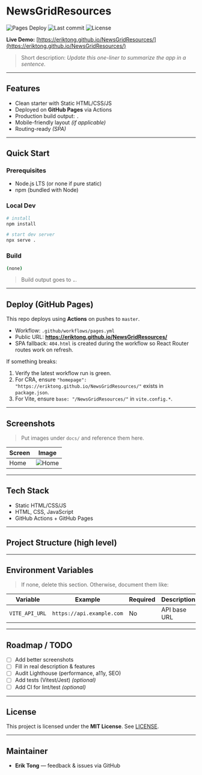 # NewsGridResources

![Pages Deploy](https://github.com/eriktong/NewsGridResources/actions/workflows/pages.yml/badge.svg) ![Last commit](https://img.shields.io/github/last-commit/eriktong/NewsGridResources) ![License](https://img.shields.io/badge/license-MIT-informational)

**Live Demo:** [https://eriktong.github.io/NewsGridResources/](https://eriktong.github.io/NewsGridResources/)

> Short description: _Update this one-liner to summarize the app in a sentence._

---

## Features
- Clean starter with Static HTML/CSS/JS
- Deployed on **GitHub Pages** via Actions
- Production build output: `.`
- Mobile-friendly layout _(if applicable)_
- Routing-ready _(SPA)_  


---

## Quick Start

### Prerequisites
- Node.js LTS (or none if pure static)
- npm (bundled with Node)

### Local Dev
```bash
# install
npm install

# start dev server
npx serve .
```

### Build
```bash
(none)
```

> Build output goes to **`.`**.

---

## Deploy (GitHub Pages)

This repo deploys using **Actions** on pushes to `master`.

- Workflow: `.github/workflows/pages.yml`  
- Public URL: **https://eriktong.github.io/NewsGridResources/**  
- SPA fallback: `404.html` is created during the workflow so React Router routes work on refresh.

If something breaks:
1. Verify the latest workflow run is green.
2. For CRA, ensure `"homepage": "https://eriktong.github.io/NewsGridResources/"` exists in `package.json`.
3. For Vite, ensure `base: "/NewsGridResources/"` in `vite.config.*`.

---

## Screenshots

> Put images under `docs/` and reference them here.

| Screen | Image |
|---|---|
| Home | ![Home](docs/screenshot-1.png) |

---

## Tech Stack
- Static HTML/CSS/JS
- HTML, CSS, JavaScript
- GitHub Actions + GitHub Pages

---

## Project Structure (high level)


---

## Environment Variables
> If none, delete this section. Otherwise, document them like:

| Variable | Example | Required | Description |
|---|---|---|---|
| `VITE_API_URL` | `https://api.example.com` | No | API base URL |

---

## Roadmap / TODO
- [ ] Add better screenshots
- [ ] Fill in real description & features
- [ ] Audit Lighthouse (performance, a11y, SEO)
- [ ] Add tests (Vitest/Jest) _(optional)_
- [ ] Add CI for lint/test _(optional)_

---

## License
This project is licensed under the **MIT License**. See [LICENSE](LICENSE).

---

## Maintainer
- **Erik Tong** — feedback & issues via GitHub
